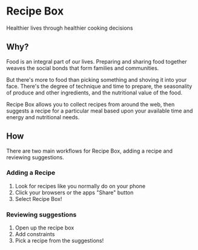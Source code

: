 # Recipe Box
Healthier lives through healthier cooking decisions

## Why?
Food is an integral part of our lives. Preparing and sharing food together weaves the social bonds that form families and communities.

But there's more to food than picking something and shoving it into your face. There's the degree of technique and time to prepare, the seasonality of produce and other ingredients, and the nutritional value of the food.

Recipe Box allows you to collect recipes from around the web, then suggests a recipe for a particular meal based upon your available time and energy and nutritional needs.

## How

There are two main workflows for Recipe Box, adding a recipe and reviewing suggestions.

### Adding a Recipe
1. Look for recipes like you normally do on your phone
2. Click your browsers or the apps "Share" button
3. Select Recipe Box!

### Reviewing suggestions

1. Open up the recipe box
2. Add constraints
3. Pick a recipe from the suggestions!

